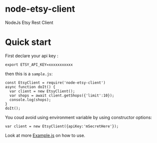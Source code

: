 # node-etsy-client
NodeJs Etsy Rest Client

# Quick start

First declare your api key :
```
export ETSY_API_KEY=xxxxxxxxxxx
```

then this is a `sample.js`:
```
const EtsyClient = require('node-etsy-client')
async function doIt() {
  var client = new EtsyClient();
  var shops = await client.getShops({'limit':10});
  console.log(shops);
}
doIt();
```

You coud avoid using environment variable by using constructor options: 
```
var client = new EtsyClient({apiKey:'mSecretHere'});
```

Look at more [Example.js](Example.js) on how to use.